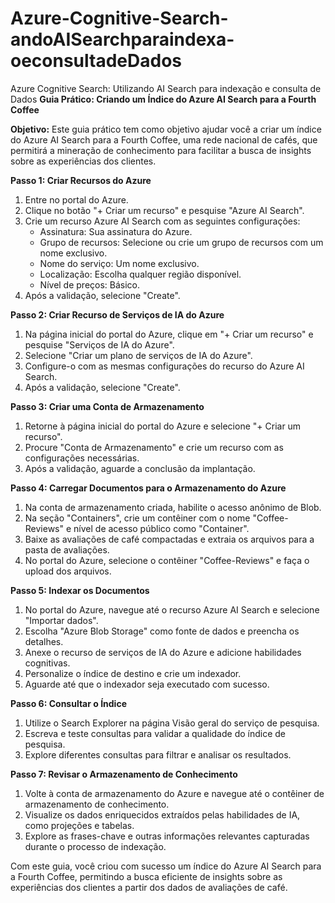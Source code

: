 # Azure-Cognitive-Search-andoAISearchparaindexa-oeconsultadeDados
Azure Cognitive Search: Utilizando AI Search para indexação e consulta de Dados
**Guia Prático: Criando um Índice do Azure AI Search para a Fourth Coffee**

**Objetivo:**
Este guia prático tem como objetivo ajudar você a criar um índice do Azure AI Search para a Fourth Coffee, uma rede nacional de cafés, que permitirá a mineração de conhecimento para facilitar a busca de insights sobre as experiências dos clientes.

**Passo 1: Criar Recursos do Azure**

1. Entre no portal do Azure.
2. Clique no botão "+ Criar um recurso" e pesquise "Azure AI Search".
3. Crie um recurso Azure AI Search com as seguintes configurações:
   - Assinatura: Sua assinatura do Azure.
   - Grupo de recursos: Selecione ou crie um grupo de recursos com um nome exclusivo.
   - Nome do serviço: Um nome exclusivo.
   - Localização: Escolha qualquer região disponível.
   - Nível de preços: Básico.
4. Após a validação, selecione "Create".

**Passo 2: Criar Recurso de Serviços de IA do Azure**

1. Na página inicial do portal do Azure, clique em "+ Criar um recurso" e pesquise "Serviços de IA do Azure".
2. Selecione "Criar um plano de serviços de IA do Azure".
3. Configure-o com as mesmas configurações do recurso do Azure AI Search.
4. Após a validação, selecione "Create".

**Passo 3: Criar uma Conta de Armazenamento**

1. Retorne à página inicial do portal do Azure e selecione "+ Criar um recurso".
2. Procure "Conta de Armazenamento" e crie um recurso com as configurações necessárias.
3. Após a validação, aguarde a conclusão da implantação.

**Passo 4: Carregar Documentos para o Armazenamento do Azure**

1. Na conta de armazenamento criada, habilite o acesso anônimo de Blob.
2. Na seção "Containers", crie um contêiner com o nome "Coffee-Reviews" e nível de acesso público como "Container".
3. Baixe as avaliações de café compactadas e extraia os arquivos para a pasta de avaliações.
4. No portal do Azure, selecione o contêiner "Coffee-Reviews" e faça o upload dos arquivos.

**Passo 5: Indexar os Documentos**

1. No portal do Azure, navegue até o recurso Azure AI Search e selecione "Importar dados".
2. Escolha "Azure Blob Storage" como fonte de dados e preencha os detalhes.
3. Anexe o recurso de serviços de IA do Azure e adicione habilidades cognitivas.
4. Personalize o índice de destino e crie um indexador.
5. Aguarde até que o indexador seja executado com sucesso.

**Passo 6: Consultar o Índice**

1. Utilize o Search Explorer na página Visão geral do serviço de pesquisa.
2. Escreva e teste consultas para validar a qualidade do índice de pesquisa.
3. Explore diferentes consultas para filtrar e analisar os resultados.

**Passo 7: Revisar o Armazenamento de Conhecimento**

1. Volte à conta de armazenamento do Azure e navegue até o contêiner de armazenamento de conhecimento.
2. Visualize os dados enriquecidos extraídos pelas habilidades de IA, como projeções e tabelas.
3. Explore as frases-chave e outras informações relevantes capturadas durante o processo de indexação.

Com este guia, você criou com sucesso um índice do Azure AI Search para a Fourth Coffee, permitindo a busca eficiente de insights sobre as experiências dos clientes a partir dos dados de avaliações de café.
